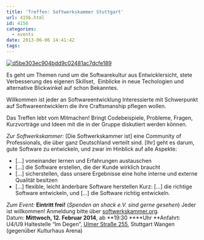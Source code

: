 ```yaml
---
title: 'Treffen: Softwerkskammer Stuttgart'
url: 4156.html
id: 4156
categories:
  - events
date: 2013-06-06 14:41:42
tags:
---
```


[![d5be303ec904bdd9c02481ac7dcfe189](https://blog.shackspace.de/wp-content/uploads/2013/05/d5be303ec904bdd9c02481ac7dcfe189.jpg)](https://blog.shackspace.de/wp-content/uploads/2013/05/d5be303ec904bdd9c02481ac7dcfe189.jpg)

Es geht um Themen rund um die Softwarekultur aus Entwicklersicht, stete Verbesserung des eigenen Skillset,  Einblicke in neue Techologien und alternative Blickwinkel auf schon Bekanntes.

Willkommen ist jeder an Softwareentwicklung Interessierte mit Schwerpunkt auf Softwareentwicklern die ihre Craftsmanship pflegen wollen.

Das Treffen lebt vom Mitmachen! Bringt Codebeispiele, Probleme, Fragen, Kurzvorträge und Ideen mit die in der Gruppe diskutiert werden können.

_Zur Softwerkskammer:_
[Die Softwerkskammer ist] eine Community of Professionals, die über ganz Deutschland verteilt sind. [Ihr] geht es darum, gute Software zu entwickeln, und zwar im Hinblick auf alle Aspekte:

*   [...] voneinander lernen und Erfahrungen austauschen
*   [...] die Software erstellen, die der Kunde wirklich braucht
*   [...] sicherstellen, dass unsere Ergebnisse eine hohe interne und externe Qualität besitzen
*   [...] flexible, leicht änderbare Software herstellen
Kurz: [...] die richtige Software entwickeln, und [...] die Software richtig entwickeln.

_Zum Event:_
**Eintritt frei!** (_Spenden an shack e.V. sind gerne gesehen_) Jeder ist willkommen! Anmeldung bitte über [softwerkskammer.org](http://www.softwerkskammer.org/).
Datum: **Mittwoch, 12\. Februar 2014**, ab **19:30 ****Uhr
**Anfahrt: U4/U9 Haltestelle “Im Degen”, [Ulmer Straße 255](https://blog.shackspace.de/?page_id=713), Stuttgart Wangen (gegenüber Kulturhaus Arena)

&nbsp;